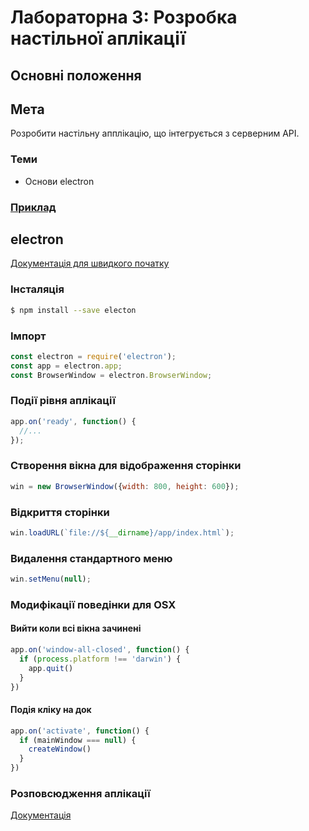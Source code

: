 # Лабораторна 3: Розробка настільної аплікації

## Основні положення

## Мета
Розробити настільну апплікацію, що інтегрується з серверним API.

### Теми
- Основи electron

### [Приклад](https://vntu-kpp.herokuapp.com/examples/03-desktop/)

## electron
[Документація для швидкого початку](https://electron.atom.io/docs/tutorial/quick-start/)

### Інсталяція
```bash
$ npm install --save electon
```

### Імпорт
```javascript
const electron = require('electron');
const app = electron.app;
const BrowserWindow = electron.BrowserWindow;
```

### Події рівня аплікації
```javascript
app.on('ready', function() {
  //...
});
```

### Створення вікна для відображення сторінки
```javascript
win = new BrowserWindow({width: 800, height: 600});
```

### Відкриття сторінки
```javascript
win.loadURL(`file://${__dirname}/app/index.html`);
```

### Видалення стандартного меню
```javascript
win.setMenu(null);
```

### Модифікації поведінки для OSX

#### Вийти коли всі вікна зачинені
```javascript
app.on('window-all-closed', function() {
  if (process.platform !== 'darwin') {
    app.quit()
  }
})
```

#### Подія кліку на док
```javascript
app.on('activate', function() {
  if (mainWindow === null) {
    createWindow()
  }
})
```

### Розповсюдження аплікації
[Документація](https://electron.atom.io/docs/tutorial/application-distribution/)
